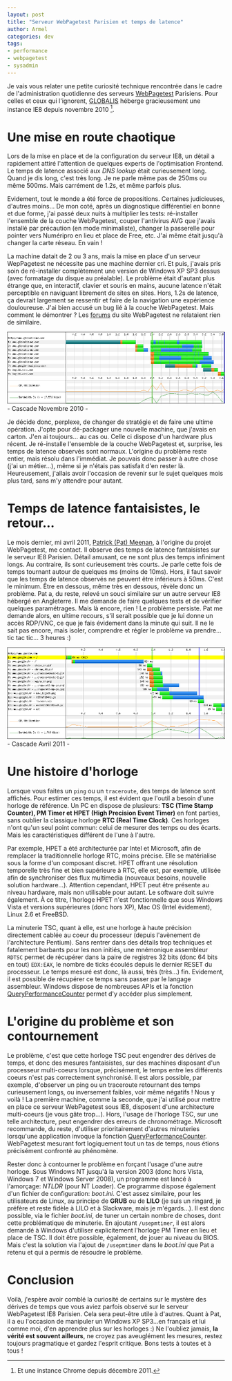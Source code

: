 ```yaml
---
layout: post
title: "Serveur WebPagetest Parisien et temps de latence"
author: Armel
categories: dev
tags:
- performance
- webpagetest
- sysadmin
---
```


Je vais vous relater une petite curiosité technique rencontrée dans le cadre de l'administration quotidienne des serveurs [WebPagetest](http://www.webpagetest.org/) Parisiens. Pour celles et ceux qui l'ignorent, [GLOBALIS](http://www.globalis-ms.com) héberge gracieusement une instance IE8 depuis novembre 2010 [^1].

# Une mise en route chaotique

Lors de la mise en place et de la configuration du serveur IE8, un détail a rapidement attiré l'attention de quelques experts de l'optimisation Frontend. Le temps de latence associé aux _DNS lookup_ était curieusement long. Quand je dis long, c'est très long. Je ne parle même pas de 250ms ou même 500ms. Mais carrément de 1.2s, et même parfois plus.

Evidement, tout le monde a été force de propositions. Certaines judicieuses, d'autres moins... De mon coté, après un diagnostique différentiel en bonne et due forme, j'ai passé deux nuits à multiplier les tests: ré-installer l'ensemble de la couche WebPagetest, couper l'antivirus AVG que j'avais installé par précaution (en mode minimaliste), changer la passerelle pour pointer vers Numéripro en lieu et place de Free, etc. J'ai même était jusqu'à changer la carte réseau. En vain !

La machine datait de 2 ou 3 ans, mais la mise en place d'un serveur WepPagetest ne nécessite pas une machine dernier cri. Et puis, j'avais pris soin de ré-installer complètement une version de Windows XP SP3 dessus (avec formatage du disque au préalable). Le problème était d'autant plus étrange que, en interactif, clavier et souris en mains, aucune latence n'était perceptible en naviguant librement de sites en sites. Hors, 1.2s de latence, ça devrait largement se ressentir et faire de la navigation une expérience douloureuse. J'ai bien accusé un bug lié à la couche WebPagetest. Mais comment le démontrer ? Les [forums](http://www.webpagetest.org/forums/) du site WebPagetest ne relataient rien de similaire.

<img src="/images/fulls/wpt_novembre2010_long.png" class="fit image">
<div class="align-center" style="margin-bottom:1em;">- Cascade Novembre 2010 -</div>

Je décide donc, perplexe, de changer de stratégie et de faire une ultime opération. J'opte pour dé-packager une nouvelle machine, que j'avais en carton. J'en ai toujours... au cas ou. Celle ci dispose d'un hardware plus récent. Je ré-installe l'ensemble de la couche WebPagetest et, surprise, les temps de latence observés sont normaux. L'origine du problème reste entier, mais résolu dans l'immédiat. Je pouvais donc passer à autre chose (j'ai un métier...), même si je n'étais pas satisfait d'en rester là. Heureusement, j'allais avoir l'occasion de revenir sur le sujet quelques mois plus tard, sans m'y attendre pour autant.

# Temps de latence fantaisistes, le retour...

Le mois dernier, mi avril 2011, [Patrick (Pat) Meenan](https://twitter.com/patmeenan), à l'origine du projet WebPagetest, me contact. Il observe des temps de latence fantaisistes sur le serveur IE8 Parisien. Détail amusant, ce ne sont plus des temps infiniment longs. Au contraire, ils sont curieusement très courts. Je parle cette fois de temps tournant autour de quelques ms (moins de 10ms). Hors, il faut savoir que les temps de latence observés ne peuvent être inférieurs à 50ms. C'est le minimum. Être en dessous, même très en dessous, révèle donc un problème. Pat a, du reste, relevé un souci similaire sur un autre serveur IE8 hébergé en Angleterre. Il me demande de faire quelques tests et de vérifier quelques paramétrages. Mais là encore, rien ! Le problème persiste. Pat me demande alors, en ultime recours, s'il serait possible que je lui donne un accès RDP/VNC, ce que je fais évidement dans la minute qui suit. Il ne le sait pas encore, mais isoler, comprendre et régler le problème va prendre... tic tac tic... 3 heures :)

<img src="/images/fulls/wpt_avril2011_court.png" class="fit image">
<div class="align-center" style="margin-bottom:1em;">- Cascade Avril 2011 -</div>

# Une histoire d'horloge

Lorsque vous faites un `ping` ou un `traceroute`, des temps de latence sont affichés. Pour estimer ces temps, il est évident que l'outil a besoin d'une horloge de référence. Un PC en dispose de plusieurs: __TSC (Time Stamp Counter), PM Timer et HPET (High Precision Event Timer)__ en font parties, sans oublier la classique horloge __RTC (Real Time Clock)__. Ces horloges n'ont qu'un seul point commun: celui de mesurer des temps ou des écarts. Mais les caractéristiques différent de l'une à l'autre.

Par exemple, HPET a été architecturée par Intel et Microsoft, afin de remplacer la traditionnelle horloge RTC, moins précise. Elle se matérialise sous la forme d'un composant discret. HPET offrant une résolution temporelle très fine et bien supérieure à RTC, elle est, par exemple, utilisée afin de synchroniser des flux multimedia (nouveaux besoins, nouvelle solution hardware...). Attention cependant, HPET peut être présente au niveau hardware, mais non utilisable pour autant. Le software doit suivre également. À ce titre, l'horloge HPET n'est fonctionnelle que sous Windows Vista et versions supérieures (donc hors XP), Mac OS (Intel évidement), Linux 2.6 et FreeBSD. 

La minuterie TSC, quant à elle, est une horloge à haute précision directement cablée au coeur du processeur (depuis l'avènement de l'architecture Pentium). Sans rentrer dans des détails trop techniques et fatalement barbants pour les non initiés, une mnémonique assembleur `RDTSC` permet de récupérer dans la paire de registres 32 bits (donc 64 bits en tout) `EDX:EAX`, le nombre de ticks écoulés depuis le dernier RESET du processeur. Le temps mesuré est donc, là aussi, très (très...) fin. Evidement, il est possible de récupérer ce temps sans passer par le langage assembleur. Windows dispose de nombreuses APIs et la fonction [QueryPerformanceCounter](http://msdn.microsoft.com/en-us/library/ms644904(v=vs.85).aspx) permet d'y accéder plus simplement.

# L'origine du problème et son contournement

Le problème, c'est que cette horloge TSC peut engendrer des dérives de temps, et donc des mesures fantaisistes, sur des machines disposant d'un processeur multi-coeurs lorsque, précisément, le temps entre les différents coeurs n'est pas correctement synchronisé. Il est alors possible, par exemple, d'observer un ping ou un traceroute retournant des temps curieusement longs, ou inversement faibles, voir même négatifs ! Nous y voilà ! La première machine, comme la seconde, que j'ai utilisé pour mettre en place ce serveur WebPagetest sous IE8, disposent d'une architecture multi-coeurs (je vous gâte trop...). Hors, l'usage de l'horloge TSC, sur une telle architecture, peut engendrer des erreurs de chronométrage. Microsoft recommande, du reste, d'utiliser prioritairement d'autres minuteries lorsqu'une application invoque la fonction [QueryPerformanceCounter](http://support.microsoft.com/kb/895980). WebPagetest mesurant fort logiquement tout un tas de temps, nous étions précisément confronté au phénomène. 

Rester donc à contourner le problème en forçant l'usage d'une autre horloge. Sous Windows NT jusqu'à la version 2003 (donc hors Vista, Windows 7 et Windows Server 2008), un programme est lancé à l'amorçage: *NTLDR* (pour NT Loader). Ce programme dispose également d'un fichier de configuration: *boot.ini*. C'est assez similaire, pour les utilisateurs de Linux, au principe de __GRUB__ ou de __LILO__ (je suis un ringard, je préfère et reste fidèle à LILO et à Slackware, mais je m'égards...). Il est donc possible, via le fichier *boot.ini*, de tuner un certain nombre de choses, dont cette problématique de minuterie. En ajoutant `/usepmtimer`, il est alors demandé à Windows d'utiliser explicitement l'horloge PM Timer en lieu et place de TSC. Il doit être possible, également, de jouer au niveau du BIOS. Mais c'est la solution via l'ajout de `/usepmtimer` dans le *boot.ini* que Pat a retenu et qui a permis de résoudre le problème.

# Conclusion

Voilà, j'espère avoir comblé la curiosité de certains sur le mystère des dérives de temps que vous aviez parfois observé sur le serveur WebPagetest IE8 Parisien. Cela sera peut-être utile à d'autres. Quant à Pat, il a eu l'occasion de manipuler un Windows XP SP3...en français et lui comme moi, d'en apprendre plus sur les horloges :) Ne l'oubliez jamais, __la vérité est souvent ailleurs__, ne croyez pas aveuglément les mesures, restez toujours pragmatique et gardez l'esprit critique. Bons tests à toutes et à tous !

[^1]: Et une instance Chrome depuis décembre 2011.
